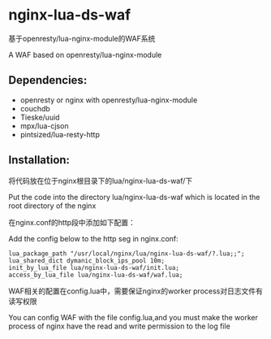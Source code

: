 nginx-lua-ds-waf
================

基于openresty/lua-nginx-module的WAF系统

A WAF based on openresty/lua-nginx-module

Dependencies:
-------------

- openresty or nginx with openresty/lua-nginx-module
- couchdb
- Tieske/uuid
- mpx/lua-cjson
- pintsized/lua-resty-http

Installation:
-------------

将代码放在位于nginx根目录下的lua/nginx-lua-ds-waf/下

Put the code into the directory lua/nginx-lua-ds-waf which is located in the root directory of the nginx


在nginx.conf的http段中添加如下配置：

Add the config below to the http seg in nginx.conf:

    lua_package_path "/usr/local/nginx/lua/nginx-lua-ds-waf/?.lua;;";
    lua_shared_dict dymanic_block_ips_pool 10m;
    init_by_lua_file lua/nginx-lua-ds-waf/init.lua;
    access_by_lua_file lua/nginx-lua-ds-waf/waf.lua;
    

WAF相关的配置在config.lua中，需要保证nginx的worker process对日志文件有读写权限

You can config WAF with the file config.lua,and you must make the worker process of nginx have the read and write permission to the log file
